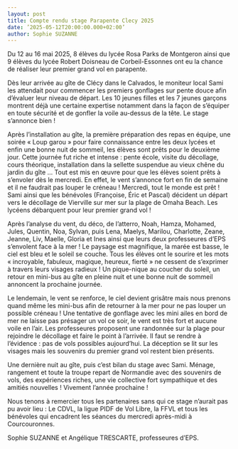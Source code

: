 ```yaml
---
layout: post
title: Compte rendu stage Parapente Clecy 2025
date: ’2025-05-12T20:00:00.000+02:00’
author: Sophie SUZANNE
---
```



Du 12 au 16 mai 2025, 8 élèves du lycée Rosa Parks de Montgeron ainsi que 9 élèves du lycée Robert Doisneau de Corbeil-Essonnes ont eu la chance de réaliser leur premier grand vol en parapente. 

Dès leur arrivée au gîte de Clécy dans le Calvados, le moniteur local Sami les attendait pour commencer les premiers gonflages sur pente douce afin d’évaluer leur niveau de départ. Les 10 jeunes filles et les 7 jeunes garçons montrent déjà une certaine expertise notamment dans la façon de s’équiper en toute sécurité et de gonfler la voile au-dessus de la tête. Le stage s’annonce bien ! 

Après l’installation au gîte, la première préparation des repas en équipe, une soirée « Loup garou » pour faire connaissance entre les deux lycées et enfin une bonne nuit de sommeil, les élèves sont prêts pour le deuxième jour.
 Cette journée fut riche et intense : pente école, visite du décollage, cours théorique, installation dans la sellette suspendue au vieux chêne du jardin du gîte … Tout est mis en œuvre pour que les élèves soient prêts à s’envoler dès le mercredi. 
En effet, le vent s’annonce fort en fin de semaine et il ne faudrait pas louper le créneau ! 
Mercredi, tout le monde est prêt ! Sami ainsi que les bénévoles (Françoise, Éric et Pascal) décident un départ vers le décollage de Vierville sur mer sur la plage de Omaha Beach. Les lycéens débarquent pour leur premier grand vol !

Après l’analyse du vent, du déco, de l’atterro, Noah, Hamza, Mohamed, Jules, Quentin, Noa, Sylvan, puis Lena, Maelys, Marilou, Charlotte, Zeane, Jeanne, Liv, Maelle, Gloria et Ines ainsi que leurs deux professeures d’EPS s’envolent face à la mer ! Le paysage est magnifique, la marée est basse, le ciel est bleu et le soleil se couche. Tous les élèves ont le sourire et les mots « incroyable, fabuleux, magique, heureux, fierté » ne cessent de s’exprimer à travers leurs visages radieux ! 
Un pique-nique au coucher du soleil, un retour en mini-bus au gîte en pleine nuit et une bonne nuit de sommeil annoncent la prochaine journée. 

Le lendemain, le vent se renforce, le ciel devient grisâtre mais nous prenons quand même les mini-bus afin de retourner à la mer pour ne pas louper un possible créneau ! Une tentative de gonflage avec les mini ailes en bord de mer ne laisse pas présager un vol ce soir, le vent est très fort et aucune voile en l’air. Les professeures proposent une randonnée sur la plage pour rejoindre le décollage et faire le point à l’arrivée. Il faut se rendre à l’évidence : pas de vols possibles aujourd’hui. La déception se lit sur les visages mais les souvenirs du premier grand vol restent bien présents. 

Une dernière nuit au gîte, puis c’est bilan du stage avec Sami.  Ménage, rangement et toute la troupe repart de Normandie avec des souvenirs de vols, des expériences riches, une vie collective fort sympathique et des amitiés nouvelles ! 
Vivement l’année prochaine ! 


Nous tenons à remercier tous les partenaires sans qui ce stage n’aurait pas pu avoir lieu :
Le CDVL, la ligue PIDF de Vol Libre, la FFVL et tous les bénévoles qui encadrent les séances du mercredi après-midi à Courcouronnes.

Sophie SUZANNE et Angélique TRESCARTE, professeures d’EPS.
